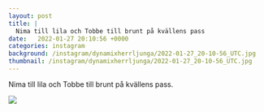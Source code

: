```yaml
---
layout: post
title: |
  Nima till lila och Tobbe till brunt på kvällens pass
date:   2022-01-27 20:10:56 +0000
categories: instagram
background: /instagram/dynamixherrljunga/2022-01-27_20-10-56_UTC.jpg
thumbnail: /instagram/dynamixherrljunga/2022-01-27_20-10-56_UTC.jpg
---
```

Nima till lila och Tobbe till brunt på kvällens pass. 



<img src='/www-dynamix-herrljunga/instagram/dynamixherrljunga/2022-01-27_20-10-56_UTC.jpg' class='img-fluid' />
